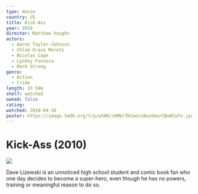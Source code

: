 ```yaml
---
type: movie
country: US
title: Kick-Ass
year: 2010
director: Matthew Vaughn
actors:
  - Aaron Taylor-Johnson
  - Chloë Grace Moretz
  - Nicolas Cage
  - Lyndsy Fonseca
  - Mark Strong
genre:
  - Action
  - Crime
length: 1h 58m
shelf: watched
owned: false
rating:
watched: 2010-04-16
poster: https://image.tmdb.org/t/p/w500/iHMbrTHJwocsNvo5murCBw0CwTo.jpg
---
```


# Kick-Ass (2010)

![](https://image.tmdb.org/t/p/w500/iHMbrTHJwocsNvo5murCBw0CwTo.jpg)

Dave Lizewski is an unnoticed high school student and comic book fan who one day decides to become a super-hero, even though he has no powers, training or meaningful reason to do so.